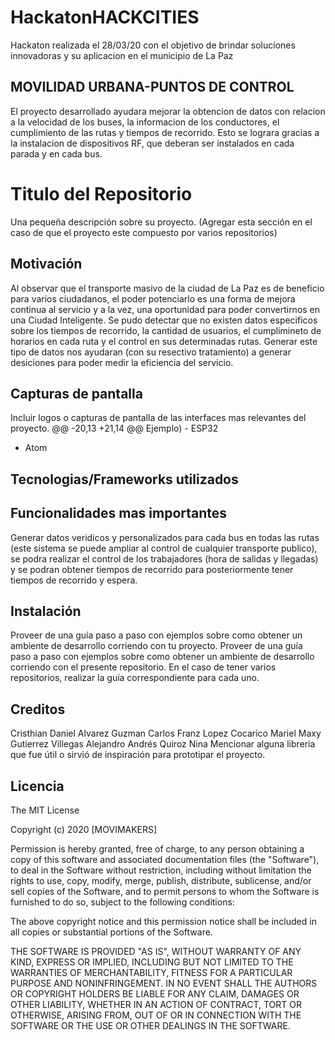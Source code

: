# HackatonHACKCITIES
Hackaton realizada el 28/03/20 con el objetivo de brindar soluciones innovadoras y su aplicacion en el municipio de La Paz
## MOVILIDAD URBANA-PUNTOS DE CONTROL
El proyecto desarrollado ayudara mejorar la obtencion de datos con relacion a la velocidad de los buses, la informacion de 
los conductores, el cumplimiento de las rutas y tiempos de recorrido. Esto se lograra gracias a la instalacion de dispositivos RF, que deberan ser instalados en cada parada y en cada bus. 
# Titulo del Repositorio
Una pequeña descripción sobre su proyecto. 
(Agregar esta sección en el caso de que el proyecto este compuesto por varios repositorios)
## Motivación
Al observar que el transporte masivo de la ciudad de La Paz es de beneficio para varios ciudadanos, el poder potenciarlo es una forma de mejora continua al servicio y a la vez, una oportunidad para poder convertirnos en una Ciudad Inteligente. Se pudo detectar que no existen datos especificos sobre los tiempos de recorrido, la cantidad de usuarios, el cumplimineto de horarios en cada ruta y el control en sus determinadas rutas. Generar este tipo de datos nos ayudaran (con su resectivo tratamiento) a generar desiciones para poder medir la eficiencia del servicio. 
## Capturas de pantalla

Incluir logos o capturas de pantalla de las interfaces mas relevantes del proyecto.
@@ -20,13 +21,14 @@ Ejemplo) - ESP32
- Atom
## Tecnologias/Frameworks utilizados


## Funcionalidades mas importantes
Generar datos veridicos y personalizados para cada bus en todas las rutas (este sistema se puede ampliar al control de cualquier transporte publico), se podra realizar el control de los trabajadores (hora de salidas y llegadas) y se podran obtener tiempos de recorrido para posteriormente tener tiempos de recorrido y espera. 
## Instalación
Proveer de una guía paso a paso con ejemplos sobre como obtener un ambiente de desarrollo corriendo con tu proyecto. 
Proveer de una guía paso a paso con ejemplos sobre como obtener un ambiente de desarrollo corriendo con el presente repositorio. 
En el caso de tener varios repositorios, realizar la guía correspondiente para cada uno.

## Creditos
Cristhian Daniel Alvarez Guzman
Carlos Franz Lopez Cocarico
Mariel Maxy Gutierrez Villegas
Alejandro Andrés Quiroz Nina
Mencionar alguna libreria que fue útil o sirvió de inspiración para prototipar el proyecto. 

## Licencia
The MIT License

Copyright (c) 2020 [MOVIMAKERS]

Permission is hereby granted, free of charge, to any person obtaining a copy of this software and associated documentation files (the "Software"), to deal in the Software without restriction, including without limitation the rights to use, copy, modify, merge, publish, distribute, sublicense, and/or sell copies of the Software, and to permit persons to whom the Software is furnished to do so, subject to the following conditions:

The above copyright notice and this permission notice shall be included in all copies or substantial portions of the Software.

THE SOFTWARE IS PROVIDED "AS IS", WITHOUT WARRANTY OF ANY KIND, EXPRESS OR IMPLIED, INCLUDING BUT NOT LIMITED TO THE WARRANTIES OF MERCHANTABILITY, FITNESS FOR A PARTICULAR PURPOSE AND NONINFRINGEMENT. IN NO EVENT SHALL THE AUTHORS OR COPYRIGHT HOLDERS BE LIABLE FOR ANY CLAIM, DAMAGES OR OTHER LIABILITY, WHETHER IN AN ACTION OF CONTRACT, TORT OR OTHERWISE, ARISING FROM, OUT OF OR IN CONNECTION WITH THE SOFTWARE OR THE USE OR OTHER DEALINGS IN THE SOFTWARE.

